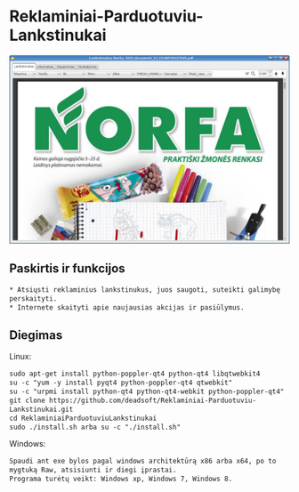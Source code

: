 Reklaminiai-Parduotuviu-Lankstinukai
====================================

![Screenshot](https://github.com/deadsoft/Reklaminiai-Parduotuviu-Lankstinukai/raw/master/screens/ReklaminiaiParduotuviuLankstinukai-1.jpg)

Paskirtis ir funkcijos
----------------------
    * Atsiųsti reklaminius lankstinukus, juos saugoti, suteikti galimybę perskaityti.
    * Internete skaityti apie naujausias akcijas ir pasiūlymus.

Diegimas
---------------------

Linux:

    sudo apt-get install python-poppler-qt4 python-qt4 libqtwebkit4
    su -c "yum -y install pyqt4 python-poppler-qt4 qtwebkit"
    su -c "urpmi install python-qt4 python-qt4-webkit python-poppler-qt4"
    git clone https://github.com/deadsoft/Reklaminiai-Parduotuviu-Lankstinukai.git
    cd ReklaminiaiParduotuviuLankstinukai
    sudo ./install.sh arba su -c "./install.sh"

Windows:

    Spaudi ant exe bylos pagal windows architektūrą x86 arba x64, po to mygtuką Raw, atsisiunti ir diegi įprastai.
    Programa turėtų veikt: Windows xp, Windows 7, Windows 8.
